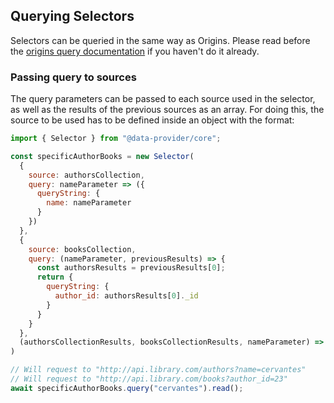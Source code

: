 ## Querying Selectors

Selectors can be queried in the same way as Origins. Please read before the [origins query documentation](../origin/query.md) if you haven't do it already.

### Passing query to sources

The query parameters can be passed to each source used in the selector, as well as the results of the previous sources as an array. For doing this, the source to be used has to be defined inside an object with the format:

```js
import { Selector } from "@data-provider/core";

const specificAuthorBooks = new Selector(
  {
    source: authorsCollection,
    query: nameParameter => ({
      queryString: {
        name: nameParameter
      }
    })
  },
  {
    source: booksCollection,
    query: (nameParameter, previousResults) => {
      const authorsResults = previousResults[0];
      return {
        queryString: {
          author_id: authorsResults[0]._id
        }
      }
    }
  },
  (authorsCollectionResults, booksCollectionResults, nameParameter) => booksCollectionResults
)

// Will request to "http://api.library.com/authors?name=cervantes"
// Will request to "http://api.library.com/books?author_id=23"
await specificAuthorBooks.query("cervantes").read();

```
